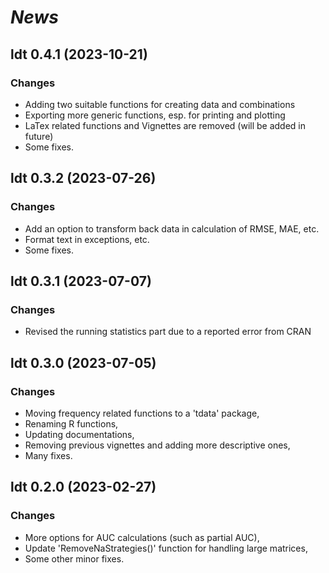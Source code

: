 # *News*

## ldt 0.4.1 (2023-10-21)

### Changes

* Adding two suitable functions for creating data and combinations
* Exporting more generic functions, esp. for printing and plotting
* LaTex related functions and Vignettes are removed (will be added in future)
* Some fixes.

## ldt 0.3.2 (2023-07-26)

### Changes

* Add an option to transform back data in calculation of RMSE, MAE, etc.
* Format text in exceptions, etc.
* Some fixes.

## ldt 0.3.1 (2023-07-07)

### Changes

* Revised the running statistics part due to a reported error from CRAN

## ldt 0.3.0 (2023-07-05)

### Changes

* Moving frequency related functions to a 'tdata' package,
* Renaming R functions,
* Updating documentations, 
* Removing previous vignettes and adding more descriptive ones,
* Many fixes.

## ldt 0.2.0 (2023-02-27)

### Changes

* More options for AUC calculations (such as partial AUC),
* Update 'RemoveNaStrategies()' function for handling large matrices,
* Some other minor fixes.
